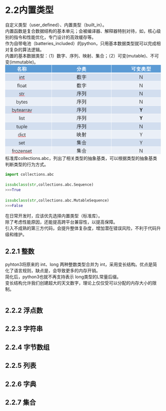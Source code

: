 # 2.2内置类型  
自定义类型（user_defined）、内置类型（built_in）。  
内置函数是复合数据结构的基本单元；会被编译器、解释器特别对待，如，核心级别的指令和性能优化，专门设计的高效缓存等。  
作为自带电池（batteries_included）的python，只用基本数据类型就可以完成相对复杂的算法逻辑。  
内置的基本数据类型：（1）数字、序列、映射、集合；（2）可变(mutable)、不可变(immutable)。  
![built_in](https://github.com/tamily-duoy/learning-/blob/master/python/QQshotpic/2.2/built_in.png)  
标准库collections.abc，列出了相关类型的抽象基类，可以根据类型的抽象基类判断类型的行为方式。  
```python
import collections.abc  

issubclass(str,collections.abc.Sequence)
>>>True  

issubclass(str,collections.abc.MutableSequence)
>>>False
```
在日常开发时，应该优先选择内置类型（标准库）。  
除了考虑性能原因，还能提高跨平台兼容性，以提高保障。  
引入不成熟的第三方代码，会提升整体复杂度，增加潜在错误风险，不利于代码升级和维护。  


## 2.2.1 整数      
pyhton3将原来的 int、long 两种整数类型合并为 int，采用变长结构。优点是简化了语言规则，缺点是，会导致更多的内存开销。  
简化后，python3也就不再支持表示 long类型的L常量后缀。  
变长结构允许我们创建超大的天文数字，理论上仅仅受可以分配的内存大小的限制。  
```python  


```




## 2.2.2 浮点数  

## 2.2.3 字符串  

## 2.2.4 字节数组    

## 2.2.5 列表    

## 2.2.6 字典    

## 2.2.7 集合
